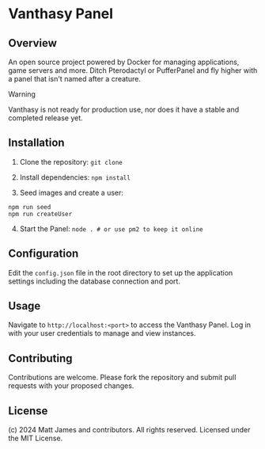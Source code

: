 # Vanthasy Panel

## Overview
An open source project powered by Docker for managing applications, game servers and more. Ditch Pterodactyl or PufferPanel and fly higher with a panel that isn't named after a creature.

> [!WARNING]
> Vanthasy is not ready for production use, nor does it have a stable and completed release yet.

## Installation
1. Clone the repository:
`git clone `

2. Install dependencies:
`npm install`

3. Seed images and create a user:
```
npm run seed
npm run createUser
```

4. Start the Panel:
`node . # or use pm2 to keep it online`

## Configuration
Edit the `config.json` file in the root directory to set up the application settings including the database connection and port.

## Usage
Navigate to `http://localhost:<port>` to access the Vanthasy Panel. Log in with your user credentials to manage and view instances.

## Contributing
Contributions are welcome. Please fork the repository and submit pull requests with your proposed changes.

## License
(c) 2024 Matt James and contributors. All rights reserved. Licensed under the MIT License.
